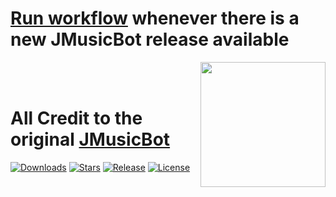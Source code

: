 # [Run workflow](https://github.com/adamhurm/discord-bard/actions/workflows/make-release.yml) whenever there is a new JMusicBot release available

<img align="right" src="https://i.imgur.com/zrE80HY.png" height="200" width="200">

<br>

<br>

# All Credit to the original [JMusicBot](https://github.com/jagrosh/MusicBot)

[![Downloads](https://img.shields.io/github/downloads/jagrosh/MusicBot/total.svg)](https://github.com/jagrosh/MusicBot/releases/latest)
[![Stars](https://img.shields.io/github/stars/jagrosh/MusicBot.svg)](https://github.com/jagrosh/MusicBot/stargazers)
[![Release](https://img.shields.io/github/release/jagrosh/MusicBot.svg)](https://github.com/jagrosh/MusicBot/releases/latest)
[![License](https://img.shields.io/github/license/jagrosh/MusicBot.svg)](https://github.com/jagrosh/MusicBot/blob/master/LICENSE)

